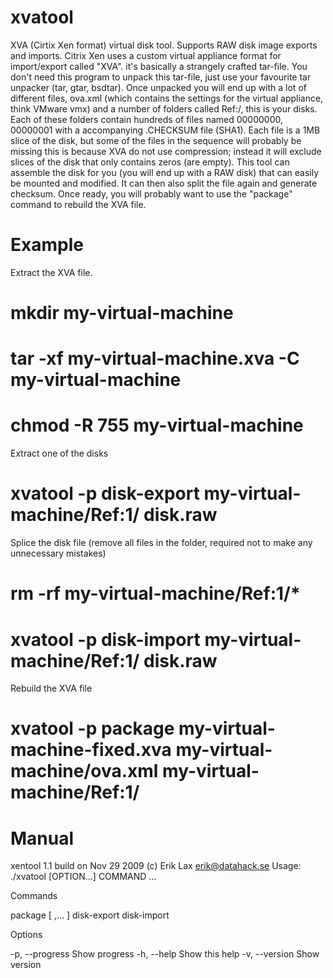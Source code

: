 xvatool
=======

XVA (Cirtix Xen format) virtual disk tool. Supports RAW disk image exports and imports. Citrix Xen uses a custom virtual appliance format for import/export called "XVA". it's basically a strangely crafted tar-file. You don't need this program to unpack this tar-file, just use your favourite tar unpacker (tar, gtar, bsdtar). Once unpacked you will end up with a lot of different files, ova.xml (which contains the settings for the virtual appliance, think VMware vmx) and a number of folders called Ref:<number>/, this is your disks. Each of these folders contain hundreds of files named 00000000, 00000001 with a accompanying .CHECKSUM file (SHA1). Each file is a 1MB slice of the disk, but some of the files in the sequence will probably be missing this is because XVA do not use compression; instead it will exclude slices of the disk that only contains zeros (are empty). This tool can assemble the disk for you (you will end up with a RAW disk) that can easily be mounted and modified. It can then also split the file again and generate checksum. Once ready, you will probably want to use the "package" command to rebuild the XVA file.

Example
=======
Extract the XVA file.

# mkdir my-virtual-machine
# tar -xf my-virtual-machine.xva -C my-virtual-machine
# chmod -R 755 my-virtual-machine

Extract one of the disks

# xvatool -p disk-export my-virtual-machine/Ref\:1/ disk.raw

Splice the disk file (remove all files in the folder, required not to make any unnecessary mistakes)

# rm -rf my-virtual-machine/Ref\:1/*
# xvatool -p disk-import my-virtual-machine/Ref\:1/ disk.raw

Rebuild the XVA file

# xvatool -p package my-virtual-machine-fixed.xva my-virtual-machine/ova.xml my-virtual-machine/Ref\:1/

Manual
=======

xentool 1.1 build on Nov 29 2009 (c) Erik Lax <erik@datahack.se>
Usage: ./xvatool [OPTION...] COMMAND ...

 Commands

 package      <xva-file> <file> [ ,<file>... ]
 disk-export  <xva-disk> <disk-image>
 disk-import  <xva-disk> <disk-image>

 Options

 -p,  --progress            Show progress
 -h,  --help                Show this help
 -v,  --version             Show version
